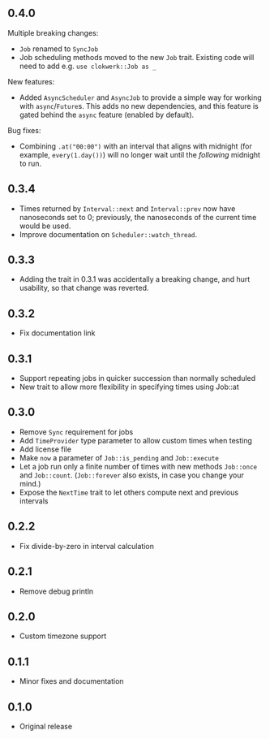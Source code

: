 ## 0.4.0
Multiple breaking changes:
* `Job` renamed to `SyncJob`
* Job scheduling methods moved to the new `Job` trait. Existing code will need to add e.g. `use clokwerk::Job as _`

New features:
* Added `AsyncScheduler` and `AsyncJob` to provide a simple way for working with `async`/`Future`s.
  This adds no new dependencies, and this feature is gated behind the `async` feature (enabled by default).

Bug fixes:
* Combining `.at("00:00")` with an interval that aligns with midnight (for example, `every(1.day())`) will no longer wait until the *following* midnight to run.

## 0.3.4
* Times returned by `Interval::next` and `Interval::prev` now have nanoseconds set to 0; previously, the nanoseconds of the current time would be used.
* Improve documentation on `Scheduler::watch_thread`.

## 0.3.3
* Adding the trait in 0.3.1 was accidentally a breaking change, and hurt usability, so that change was reverted.

## 0.3.2
* Fix documentation link

## 0.3.1
* Support repeating jobs in quicker succession than normally scheduled
* New trait to allow more flexibility in specifying times using Job::at

## 0.3.0
* Remove `Sync` requirement for jobs
* Add `TimeProvider` type parameter to allow custom times when testing
* Add license file
* Make `now` a parameter of `Job::is_pending` and `Job::execute`
* Let a job run only a finite number of times with new methods `Job::once` and `Job::count`. (`Job::forever` also exists, in case you change your mind.)
* Expose the `NextTime` trait to let others compute next and previous intervals

## 0.2.2
* Fix divide-by-zero in interval calculation

## 0.2.1
* Remove debug println

## 0.2.0
* Custom timezone support

## 0.1.1
* Minor fixes and documentation

## 0.1.0
* Original release
